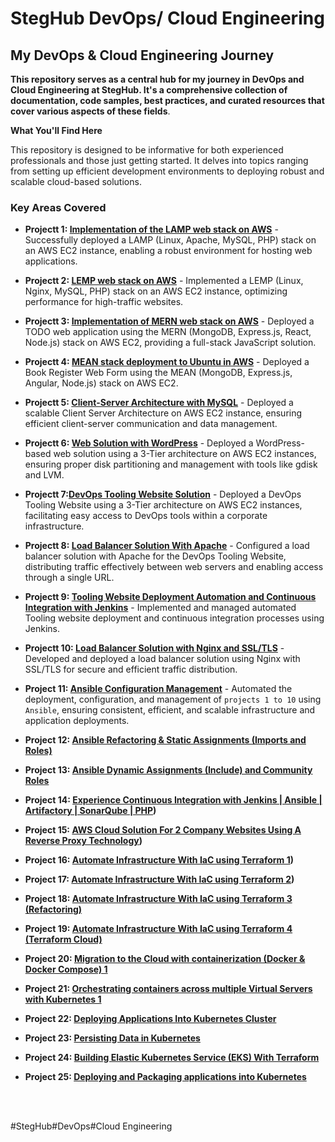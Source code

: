 # StegHub DevOps/ Cloud Engineering

## My DevOps & Cloud Engineering Journey 

__This repository serves as a central hub for my journey in DevOps and Cloud Engineering at StegHub. It's a comprehensive collection of documentation, code samples, best practices, and curated resources that cover various aspects of these fields__.

__What You'll Find Here__

This repository is designed to be informative for both experienced professionals and those just getting started. It delves into topics ranging from setting up efficient development environments to deploying robust and scalable cloud-based solutions.

### Key Areas Covered

- __Projectt 1: [Implementation of the LAMP web stack on AWS](https://github.com/citadelict/devops-project/blob/main/LAMP/LAMP.md)__ - Successfully deployed a LAMP (Linux, Apache, MySQL, PHP) stack on an AWS EC2 instance, enabling a robust environment for hosting web applications.

- __Projectt 2: [LEMP web stack on AWS](https://github.com/citadelict/devops-project/blob/main/LEMP/LEMP.md)__ - Implemented a LEMP (Linux, Nginx, MySQL, PHP) stack on an AWS EC2 instance, optimizing performance for high-traffic websites.

- __Projectt 3: [Implementation of MERN web stack on AWS](https://github.com/citadelict/devops-project/blob/main/MERN/MERN.md)__ - Deployed a TODO web application using the MERN (MongoDB, Express.js, React, Node.js) stack on AWS EC2, providing a full-stack JavaScript solution.

- __Projectt 4: [MEAN stack deployment to Ubuntu in AWS](https://github.com/citadelict/devops-project/blob/main/MEAN/MEAM.md)__ - Deployed a Book Register Web Form using the MEAN (MongoDB, Express.js, Angular, Node.js) stack on AWS EC2.

- __Projectt 5: [Client-Server Architecture with MySQL](https://github.com/citadelict/devops-project/blob/main/cllient-server%20architecture%20with%20mysql/Readme.md)__ - Deployed a scalable Client Server Architecture on AWS EC2 instance, ensuring efficient client-server communication and data management.

- __Projectt 6: [Web Solution with WordPress](https://github.com/citadelict/devops-project/blob/main/web%20solution%20with%20wordpress/wp.md)__ - Deployed a WordPress-based web solution using a 3-Tier architecture on AWS EC2 instances, ensuring proper disk partitioning and management with tools like gdisk and LVM.

- __Projectt 7:[DevOps Tooling Website Solution](https://github.com/citadelict/devops-project/blob/main/DEVOPS%20TOOLING%20WEBSITE%20SOLUTION/dev.md)__ - Deployed a DevOps Tooling Website using a 3-Tier architecture on AWS EC2 instances, facilitating easy access to DevOps tools within a corporate infrastructure.

- __Projectt 8: [Load Balancer Solution With Apache](https://github.com/citadelict/devops-project/blob/main/load%20balancer%20with%20apache/LBwithapache.md)__ - Configured a load balancer solution with Apache for the DevOps Tooling Website, distributing traffic effectively between web servers and enabling access through a single URL.

- __Projectt 9: [Tooling Website Deployment Automation and Continuous Integration with Jenkins](https://github.com/citadelict/devops-project/blob/main/Tooling%20Website%20deployment%20automation%20with%20Continuous%20Integration.%20Introduction%20to%20Jenkins-%20104/ci/cd%20with%20jenkins.md)__ - Implemented and managed automated Tooling website deployment and continuous integration processes using Jenkins.

- __Projectt 10: [Load Balancer Solution with Nginx and SSL/TLS](https://github.com/citadelict/devops-project/blob/main/Load%20Balancer%20Solution%20With%20Nginx%20and%20SSL/LB_nginx.md)__ - Developed and deployed a load balancer solution using Nginx with SSL/TLS for secure and efficient traffic distribution.

- __Project 11: [Ansible Configuration Management](https://github.com/citadelict/devops-project/blob/main/Ansible-Configuration-Management%20!/project.md)__ - Automated the deployment, configuration, and management of `projects 1 to 10` using `Ansible`, ensuring consistent, efficient, and scalable infrastructure and application deployments.

- __Project 12: [Ansible Refactoring & Static Assignments (Imports and Roles)](https://github.com/citadelict/devops-project/blob/main/Ansible%20Refactoring%20%26%20Static%20Assignments%20(Imports%20and%20Roles)-%20104/project.md)__

- __Project 13: [Ansible Dynamic Assignments (Include) and Community Roles](https://github.com/citadelict/devops-project/blob/main/Ansible%20Dynamic%20Assignments/project.md)__

- __Project 14: [Experience Continuous Integration with Jenkins | Ansible | Artifactory | SonarQube | PHP](https://github.com/citadelict/devops-project/blob/main/Continuous%20Integration%20with%20Jenkins%20%7C%20Ansible%20%7C%20Artifactory%20%7C%20SonarQube%20%7C%20PHP/project.md))__

- __Project 15: [AWS Cloud Solution For 2 Company Websites Using A Reverse Proxy Technology](https://github.com/citadelict/devops-project/blob/main/AWS%20Cloud%20Solution%20For%202%20Company%20Websites%20Using%20A%20Reverse%20Proxy%20Technology/project-15.md))__

- __Project 16: [Automate Infrastructure With IaC using Terraform 1](https://github.com/citadelict/devops-project/blob/main/AUTOMATE-INFRASTRUCTURE-WITH-IAC-USING-TERRAFORM-PART-1/project_16.md))__

- __Project 17: [Automate Infrastructure With IaC using Terraform 2](https://github.com/citadelict/devops-project/blob/main/AUTOMATE-INFRASTRUCTURE-WITH-IAC-USING-TERRAFORM-PART-2/project_17.md))__

- __Project 18: [Automate Infrastructure With IaC using Terraform 3 (Refactoring)](https://github.com/citadelict/devops-project/blob/main/Automate%20Infrastructure%20With%20IaC%20using%20Terraform%203%20(Refactoring)-%20301/project_18.md)__

- __Project 19: [Automate Infrastructure With IaC using Terraform 4 (Terraform Cloud)](https://github.com/citadelict/devops-project/blob/main/Automate%20Infrastructure%20With%20IaC%20using%20Terraform%204%20(Terraform%20Cloud)-%20401/project_19.md)__

- __Project 20: [Migration to the Сloud with containerization (Docker & Docker Compose) 1](https://github.com/citadelict/devops-project/blob/main/Migration_to_the_%D0%A1loud_with_containerization.Docker_%26_Docker-Compose/project_20.md)__

- __Project 21: [Orchestrating containers across multiple Virtual Servers with Kubernetes 1](https://github.com/citadelict/devops-project/blob/main/Orchestrating%20containers%20across%20multiple%20Virtual%20Servers%20with%20Kubernetes/project_21.md)__

- __Project 22: [Deploying Applications Into Kubernetes Cluster](https://github.com/citadelict/devops-project/blob/main/Deploying_Applications_Into_Kubernetes_Cluster/project_22.md)__

- __Project 23: [Persisting Data in Kubernetes](https://github.com/citadelict/devops-project/blob/main/Persisting%20Data%20in%20Kubernetes/project-23.md)__

- __Project 24: [Building Elastic Kubernetes Service (EKS) With Terraform](https://github.com/citadelict/devops-project/blob/main/Building%20Elastic%20Kubernetes%20Service%20(EKS)%20With%20Terraform/project_24.md)__

- __Project 25: [Deploying and Packaging applications into Kubernetes](https://github.com/citadelict/devops-project/blob/main/Deploying_and_Packaging_applications_into_Kubernetes/project_25.md)__


<br>
<br>


#StegHub#DevOps#Cloud Engineering

